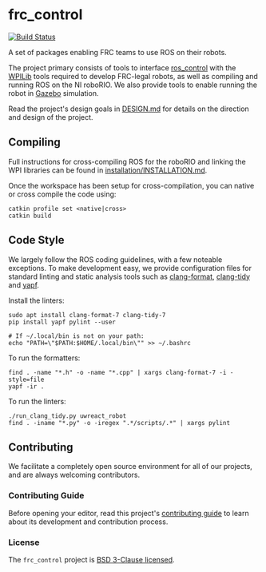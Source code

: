 # frc_control

[![Build Status](https://travis-ci.com/uwreact/frc_control.svg?branch=melodic-devel)](https://travis-ci.com/uwreact/frc_control)

A set of packages enabling FRC teams to use ROS on their robots.

The project primary consists of tools to interface [ros_control](http://wiki.ros.org/ros_control) with the [WPILib](https://github.com/wpilibsuite/allwpilib) tools required to develop FRC-legal robots, as well as compiling and running ROS on the NI roboRIO.
We also provide tools to enable running the robot in [Gazebo](http://gazebosim.org/) simulation.

Read the project's design goals in [DESIGN.md](DESIGN.md) for details on the direction and design of the project.

## Compiling

Full instructions for cross-compiling ROS for the roboRIO and linking the WPI libraries can be found in [installation/INSTALLATION.md](installation/INSTALLATION.md).

Once the workspace has been setup for cross-compilation, you can native or cross compile the code using:

```
catkin profile set <native|cross>
catkin build
```

## Code Style

We largely follow the ROS coding guidelines, with a few noteable exceptions. To make development easy, we provide configuration files for standard linting and static analysis tools such as [clang-format](https://clang.llvm.org/docs/ClangFormat.html), [clang-tidy](https://clang.llvm.org/extra/clang-tidy) and [yapf](https://github.com/google/yapf).

Install the linters:

```
sudo apt install clang-format-7 clang-tidy-7
pip install yapf pylint --user

# If ~/.local/bin is not on your path:
echo "PATH=\"$PATH:$HOME/.local/bin\"" >> ~/.bashrc
```

To run the formatters:

```
find . -name "*.h" -o -name "*.cpp" | xargs clang-format-7 -i -style=file
yapf -ir .
```

To run the linters:

```
./run_clang_tidy.py uwreact_robot
find . -iname "*.py" -o -iregex ".*/scripts/.*" | xargs pylint
```

## Contributing

We facilitate a completely open source environment for all of our projects, and are always welcoming contributors.

### Contributing Guide

Before opening your editor, read this project's [contributing guide](CONTRIBUTING.md) to learn about its development and contribution process.

### License

The `frc_control` project is [BSD 3-Clause licensed](LICENSE).
